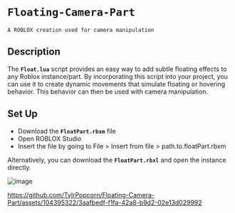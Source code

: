 # `Floating-Camera-Part`
`A ROBLOX creation used for camera manipulation`

## Description
The **`Float.lua`** script provides an easy way to add subtle floating effects to any Roblox instance/part. By incorporating this script into your project, you can use it to create dynamic movements that simulate floating or hovering behavior. This behavior can then be used with camera manipulation.

## Set Up
- Download the **`FloatPart.rbxm`** file
- Open ROBLOX Studio
- Insert the file by going to File > Insert from file > path.to.floatPart.rbxm

Alternatively, you can download the **`FloatPart.rbxl`** and open the instance directly.

![image](https://github.com/TylrPopcorn/Floating-Camera-Part/assets/104395322/e01e670e-d63f-4d79-8d07-cefa60b10c31)

https://github.com/TylrPopcorn/Floating-Camera-Part/assets/104395322/3aafbedf-f1fa-42a8-b9d2-02e13d029992

